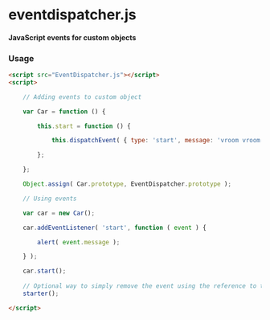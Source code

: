 eventdispatcher.js
========

#### JavaScript events for custom objects ####

### Usage ###

```html
<script src="EventDispatcher.js"></script>
<script>

	// Adding events to custom object

	var Car = function () {

		this.start = function () {

			this.dispatchEvent( { type: 'start', message: 'vroom vroom!' } );

		};

	};

	Object.assign( Car.prototype, EventDispatcher.prototype );

	// Using events

	var car = new Car();

	car.addEventListener( 'start', function ( event ) {

		alert( event.message );

	} );

	car.start();
	
	// Optional way to simply remove the event using the reference to the handler.
	starter();

</script>
```
